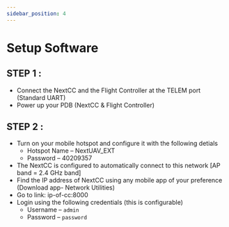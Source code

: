 ```yaml
---
sidebar_position: 4
---
```


# Setup Software

## STEP 1 :

- Connect the NextCC and the Flight Controller at the TELEM port (Standard UART)
- Power up your PDB (NextCC & Flight Controller)

## STEP 2 :

- Turn on your mobile hotspot and configure it with the following detials
    - Hotspot Name – NextUAV\_EXT
    - Password – 40209357
- The NextCC is configured to automatically connect to this network [AP band = 2.4 GHz band]
- Find the IP address of NextCC using any mobile app of your preference (Download app- Network Utilities)
- Go to link: ip-of-cc:8000
- Login using the following credentials (this is configurable)
    - Username – `admin`
    - Password – `password`
